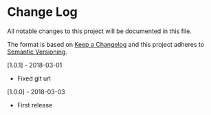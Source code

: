 # Change Log
All notable changes to this project will be documented in this file.

The format is based on [Keep a Changelog](http://keepachangelog.com/)
and this project adheres to [Semantic Versioning](http://semver.org/).

[1.0.1] - 2018-03-01
- Fixed git url

[1.0.0] - 2018-03-03
- First release
